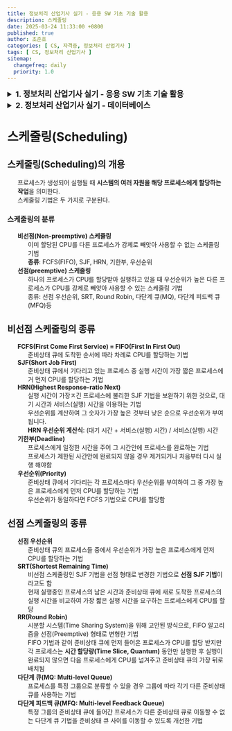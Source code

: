 ```yaml
---
title: 정보처리 산업기사 실기 - 응용 SW 기초 기술 활용
description: 스케줄링
date: 2025-03-24 11:33:00 +0800
published: true
author: 조준호
categories: [ CS, 자격증, 정보처리 산업기사 ]
tags: [ CS, 정보처리 산업기사 ]
sitemap:
  changefreq: daily
  priority: 1.0
---
```


<style>
  summary {
    cursor: pointer;
    font-size: 18px;
    font-weight: bold;
  }
  li {
    list-style: none;
  }
</style>
<details>
  <summary>1. 정보처리 산업기사 실기 - 응용 SW 기초 기술 활용</summary>
  <ul>
    <li><a href="https://whwnsgh0258.github.io/posts/27">1-1. 운영체제의 개념</a></li>
    <li><a href="https://whwnsgh0258.github.io/posts/28">1-2. 스케줄링</a></li>
  </ul>
</details>

<details>
  <summary>2. 정보처리 산업기사 실기 - 데이터베이스</summary>
  <ul>
    <li><a href="https://whwnsgh0258.github.io/posts/29">2-1. 데이터베이스</a></li>
  </ul>
</details>

# 스케줄링(Scheduling)

## 스케줄링(Scheduling)의 개용

- 프로세스가 생성되어 실행될 때 **시스템의 여러 자원을 해당 프로세스에게 할당하는 작업**을 의미한다.
- 스케줄링 기법은 두 가지로 구분된다.

### 스케줄링의 분류

- **비선점(Non-preemptive) 스케줄링**
  - 이미 할당된 CPU를 다른 프로세스가 강제로 빼앗아 사용할 수 없는 스케줄링 기법
  - **종류**: FCFS(FIFO), SJF, HRN, 기한부, 우선순위
- **선점(preemptive) 스케줄링**
  - 하나의 프로세스가 CPU를 할당받아 실행하고 있을 때 우선순위가 높은 다른 프로세스가 CPU를 강제로 빼앗아 사용할 수 있는 스케줄링 기법
  - 종류: 선점 우선순위, SRT, Round Robin, 다단계 큐(MQ), 다단계 피드백 큐(MFQ)등

## 비선점 스케줄링의 종류

- **FCFS(First Come First Service) = FIFO(First In First Out)**
  - 준비상태 큐에 도착한 순서에 따라 차례로 CPU를 할당하는 기법
- **SJF(Short Job First)**
  - 준비상태 큐에서 기다리고 있는 프로세스 중 실행 시간이 가장 짧은 프로세스에거 먼저 CPU를 할당하는 기법
- **HRN(Highest Response-ratio Next)**
  - 실행 시간이 가장ㅈ긴 프로세스에 불리한 SJF 기법을 보완하기 위한 것으로, 대기 시간과 서비스(실행) 시간을 이용하는 기법
  - 우선순위를 계산하여 그 숫자가 가장 높은 것부터 낮은 순으로 우선순위가 부여됩니다.
  - **HRN 우선순위 계산식**: (대기 시간 + 서비스(실행) 시간) / 서비스(실행) 시간
- **기한부(Deadline)**
  - 프로세스에게 일정한 시간을 주어 그 시간안에 프로세스를 완료하는 기법
  - 프로세스가 제한된 사간안에 완료되지 않을 경우 제거되거나 처음부터 다시 실행 해야함
- **우선순위(Priority)**
  - 준비상태 큐에서 기다리는 각 프로세스마다 우선순위를 부여하여 그 중 가장 높은 프로세스에게 먼저 CPU를 할당하는 기법
  - 우선순위가 동일하다면 FCFS 기법으로 CPU를 할당함

## 선점 스케줄링의 종류

- **선점 우선순위**
  - 준비상태 큐의 프로세스들 중에서 우선순위가 가장 높은 프로세스에게 먼저 CPU를 할당하는 기법
- **SRT(Shortest Remaining Time)**
  - 비선점 스케줄링인 SJF 기법을 선점 형태로 변경한 기법으로 **선점 SJF 기법**이라고도 함
  - 현재 실행중인 프로세스의 남은 시간과 준비상태 큐에 새로 도착한 프로세스의 실행 시간을 비교하여 가장 짧은 실행 시간을 요구하는 프로세스에게 CPU를 할당
- **RR(Round Robin)**
  - 시분할 시스템(Time Sharing System)을 위해 고안된 방식으로, FIFO 알고리즘을 선점(Preemptive) 형태로 변형한 기법
  - FIFO 기법과 같이 준비상태 큐에 먼저 들어온 프로세스가 CPU를 할당 받지만 각 프로세스는 **시간 할당량(Time Slice, Quantum)** 동안만 실행한 후
    실행이 완료되지 않으면 다음 프로세스에게 CPU를 넘겨주고 준비상태 큐의 가장 뒤로 배치됨
- **다단계 큐(MQ: Multi-level Queue)**
  - 프로세스를 특정 그룹으로 분류할 수 있을 경우 그룹에 따라 각기 다른 준비상태 큐를 사용하는 기법
- **다단계 피드백 큐(MFQ: Multi-level Feedback Queue)**
  - 특정 그룹의 준비상태 큐에 들어간 프로세스가 다른 준비상태 큐로 이동할 수 없는 다단계 큐 기법을 준비상태 큐 사이를 이동할 수 있도록 개선한 기법
